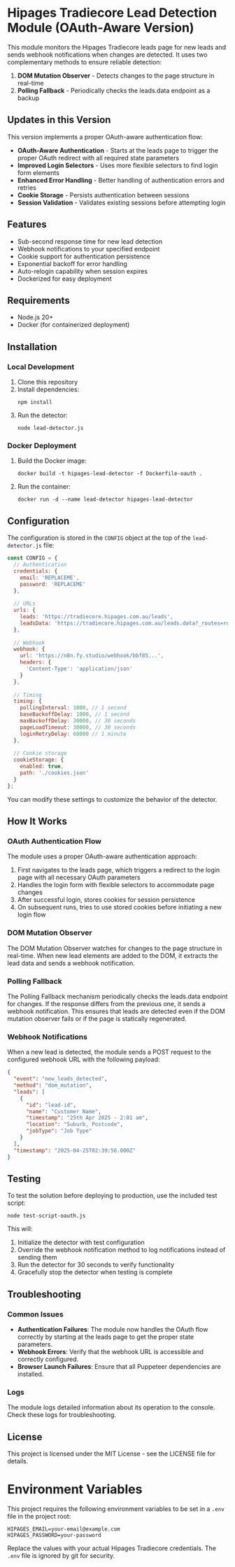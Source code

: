 # Hipages Tradiecore Lead Detection Module (OAuth-Aware Version)

This module monitors the Hipages Tradiecore leads page for new leads and sends webhook notifications when changes are detected. It uses two complementary methods to ensure reliable detection:

1. **DOM Mutation Observer** - Detects changes to the page structure in real-time
2. **Polling Fallback** - Periodically checks the leads.data endpoint as a backup

## Updates in this Version

This version implements a proper OAuth-aware authentication flow:

- **OAuth-Aware Authentication** - Starts at the leads page to trigger the proper OAuth redirect with all required state parameters
- **Improved Login Selectors** - Uses more flexible selectors to find login form elements
- **Enhanced Error Handling** - Better handling of authentication errors and retries
- **Cookie Storage** - Persists authentication between sessions
- **Session Validation** - Validates existing sessions before attempting login

## Features

- Sub-second response time for new lead detection
- Webhook notifications to your specified endpoint
- Cookie support for authentication persistence
- Exponential backoff for error handling
- Auto-relogin capability when session expires
- Dockerized for easy deployment

## Requirements

- Node.js 20+
- Docker (for containerized deployment)

## Installation

### Local Development

1. Clone this repository
2. Install dependencies:
   ```
   npm install
   ```
3. Run the detector:
   ```
   node lead-detector.js
   ```

### Docker Deployment

1. Build the Docker image:
   ```
   docker build -t hipages-lead-detector -f Dockerfile-oauth .
   ```
2. Run the container:
   ```
   docker run -d --name lead-detector hipages-lead-detector
   ```

## Configuration

The configuration is stored in the `CONFIG` object at the top of the `lead-detector.js` file:

```javascript
const CONFIG = {
  // Authentication
  credentials: {
    email: 'REPLACEME',
    password: 'REPLACEME'
  },
  
  // URLs
  urls: {
    leads: 'https://tradiecore.hipages.com.au/leads',
    leadsData: 'https://tradiecore.hipages.com.au/leads.data?_routes=routes%2F_app%2Fleads%2F_leads'
  },
  
  // Webhook
  webhook: {
    url: 'https://n8n.fy.studio/webhook/bbf85...',
    headers: {
      'Content-Type': 'application/json'
    }
  },
  
  // Timing
  timing: {
    pollingInterval: 1000, // 1 second
    baseBackoffDelay: 1000, // 1 second
    maxBackoffDelay: 30000, // 30 seconds
    pageLoadTimeout: 30000, // 30 seconds
    loginRetryDelay: 60000 // 1 minute
  },
  
  // Cookie storage
  cookieStorage: {
    enabled: true,
    path: './cookies.json'
  }
};
```

You can modify these settings to customize the behavior of the detector.

## How It Works

### OAuth Authentication Flow

The module uses a proper OAuth-aware authentication approach:

1. First navigates to the leads page, which triggers a redirect to the login page with all necessary OAuth parameters
2. Handles the login form with flexible selectors to accommodate page changes
3. After successful login, stores cookies for session persistence
4. On subsequent runs, tries to use stored cookies before initiating a new login flow

### DOM Mutation Observer

The DOM Mutation Observer watches for changes to the page structure in real-time. When new lead elements are added to the DOM, it extracts the lead data and sends a webhook notification.

### Polling Fallback

The Polling Fallback mechanism periodically checks the leads.data endpoint for changes. If the response differs from the previous one, it sends a webhook notification. This ensures that leads are detected even if the DOM mutation observer fails or if the page is statically regenerated.

### Webhook Notifications

When a new lead is detected, the module sends a POST request to the configured webhook URL with the following payload:

```json
{
  "event": "new_leads_detected",
  "method": "dom_mutation",
  "leads": [
    {
      "id": "lead-id",
      "name": "Customer Name",
      "timestamp": "25th Apr 2025 - 2:01 am",
      "location": "Suburb, Postcode",
      "jobType": "Job Type"
    }
  ],
  "timestamp": "2025-04-25T02:39:56.000Z"
}
```

## Testing

To test the solution before deploying to production, use the included test script:

```
node test-script-oauth.js
```

This will:
1. Initialize the detector with test configuration
2. Override the webhook notification method to log notifications instead of sending them
3. Run the detector for 30 seconds to verify functionality
4. Gracefully stop the detector when testing is complete

## Troubleshooting

### Common Issues

- **Authentication Failures**: The module now handles the OAuth flow correctly by starting at the leads page to get the proper state parameters.
- **Webhook Errors**: Verify that the webhook URL is accessible and correctly configured.
- **Browser Launch Failures**: Ensure that all Puppeteer dependencies are installed.

### Logs

The module logs detailed information about its operation to the console. Check these logs for troubleshooting.

## License

This project is licensed under the MIT License - see the LICENSE file for details.

# Environment Variables

This project requires the following environment variables to be set in a `.env` file in the project root:

```
HIPAGES_EMAIL=your-email@example.com
HIPAGES_PASSWORD=your-password
```

Replace the values with your actual Hipages Tradiecore credentials. The `.env` file is ignored by git for security.
